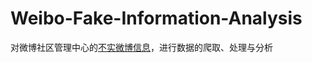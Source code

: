 # Weibo-Fake-Information-Analysis
对微博社区管理中心的[不实微博信息](https://service.account.weibo.com/index?type=5&status=4&page=1)，进行数据的爬取、处理与分析
